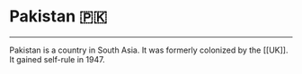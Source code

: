 # Pakistan 🇵🇰


---
Pakistan is a country in South Asia. It was formerly colonized by the [[UK]]. It gained self-rule in 1947. 